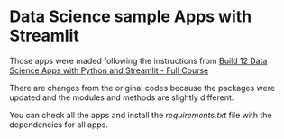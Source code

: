 # Data Science sample Apps with Streamlit

Those apps were maded following the instructions from [Build 12 Data Science Apps with Python and Streamlit - Full Course](https://www.youtube.com/watch?v=JwSS70SZdyM)

There are changes from the original codes because the packages were updated and the modules and methods are slightly different.

You can check all the apps and install the *requirements.txt* file with the dependencies for all apps. 
